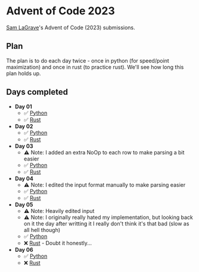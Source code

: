 # Advent of Code 2023

[Sam LaGrave](https://github.com/SLaGrave)'s Advent of Code (2023) submissions.

## Plan

The plan is to do each day twice - once in python (for speed/point maximization) and once in rust (to practice rust). We'll see how long this plan holds up.

## Days completed

- **Day 01**
  - :white_check_mark: [Python](./day01/python/)
  - :white_check_mark: [Rust](./day01/rust/)
- **Day 02**
  - :white_check_mark: [Python](./day02/python/)
  - :white_check_mark: [Rust](./day02/rust/)
- **Day 03**
  - ⚠️ Note: I added an extra NoOp to each row to make parsing a bit easier
  - :white_check_mark: [Python](./day03/python/)
  - :white_check_mark: [Rust](./day03/rust/)
- **Day 04**
  - ⚠️ Note: I edited the input format manually to make parsing easier
  - :white_check_mark: [Python](./day04/python/)
  - :white_check_mark: [Rust](./day04/rust/)
- **Day 05**
  - ⚠️ Note: Heavily edited input
  - ⚠️ Note: I originally really hated my implementation, but looking back on it the day after writting it I really don't think it's that bad (slow as all hell though)
  - :white_check_mark: [Python](./day05/python/)
  - :x: [Rust](./day05/rust/) - Doubt it honestly...
- **Day 06**
  - :white_check_mark: [Python](./day06/python/)
  - :x: [Rust](./day06/rust/)
